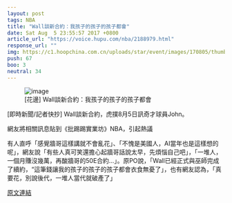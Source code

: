 ```yaml
---
layout: post
tags: NBA
title: "Wall談新合約：我孩子的孩子的孩子都會"
date: Sat Aug  5 23:55:57 2017 +0800
article_url: "https://voice.hupu.com/nba/2188979.html"
response_url: ""
img: https://c1.hoopchina.com.cn/uploads/star/event/images/170805/thumbnail-9469ab01dd151a41eb06cc2f56f77fd6056a02cb.jpg
push: 67
boo: 3
neutral: 34
---
```


<figure>
<img src="https://c1.hoopchina.com.cn/uploads/star/event/images/170805/thumbnail-9469ab01dd151a41eb06cc2f56f77fd6056a02cb.jpg" alt="image">
<figcaption>
[花邊] Wall談新合約：我孩子的孩子的孩子都會
</figcaption>
</figure>



[即時新聞/記者快抄] Wall談新合約，虎撲8月5日訊奇才球員John。

網友將相關訊息貼到《批踢踢實業坊》NBA，引起熱議

有人直呼「感覺牆哥這樣講就不會亂花」、「不愧是美國人，AI當年也是這樣想的呢」，網友說「有些人真可笑還擔心起牆哥話說太早，先煩惱自己吧」，「一堆人，一個月賺沒幾萬，再酸牆哥的50E合約...」。原PO說，「Wall已經正式與巫師完成了續約，“這筆錢讓我的孩子的孩子的孩子都會衣食無憂了」，也有網友認為，「真要花，別說後代，一堆人當代就破產了」

<a href = "https://www.ptt.cc/bbs/NBA/M.1501948560.A.ED5.html">原文連結</a>

